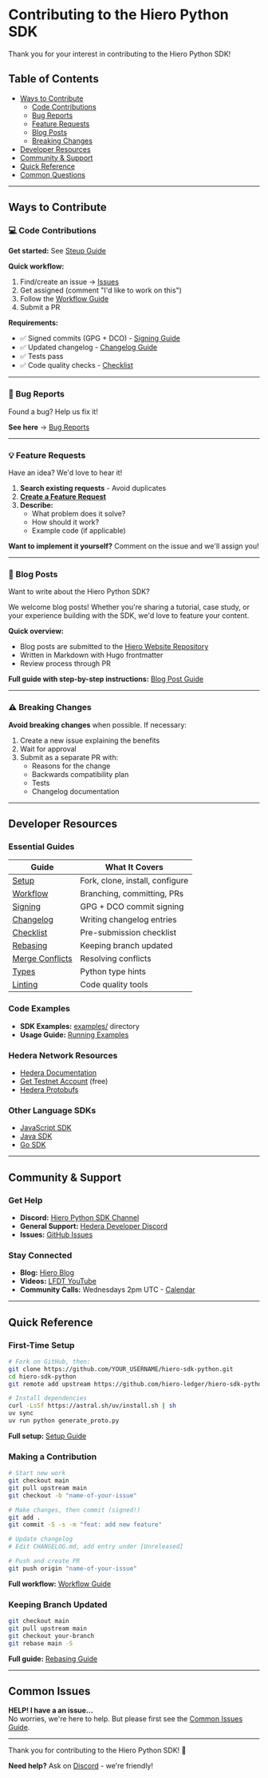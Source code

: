 # Contributing to the Hiero Python SDK

Thank you for your interest in contributing to the Hiero Python SDK!

## Table of Contents

- [Ways to Contribute](#ways-to-contribute)
  - [Code Contributions](#-code-contributions)
  - [Bug Reports](#-bug-reports)
  - [Feature Requests](#-feature-requests)
  - [Blog Posts](#-blog-posts)
  - [Breaking Changes](#️-breaking-changes)
- [Developer Resources](#developer-resources)
- [Community & Support](#community--support)
- [Quick Reference](#quick-reference)
- [Common Questions](#common-questions)

---

## Ways to Contribute

### 💻 Code Contributions

**Get started:** See [Steup Guide](docs/sdk_developers/setup.md)

**Quick workflow:**
1. Find/create an issue → [Issues](https://github.com/hiero-ledger/hiero-sdk-python/issues)
2. Get assigned (comment "I'd like to work on this")
3. Follow the [Workflow Guide](docs/sdk_developers/workflow.md)
4. Submit a PR

**Requirements:**
- ✅ Signed commits (GPG + DCO) - [Signing Guide](docs/sdk_developers/signing.md)
- ✅ Updated changelog - [Changelog Guide](docs/sdk_developers/changelog_entry.md)
- ✅ Tests pass
- ✅ Code quality checks - [Checklist](docs/sdk_developers/checklist.md)

---

### 🐛 Bug Reports

Found a bug? Help us fix it!

**See here** → [Bug Reports](docs/sdk_developers/bug.md)

---

### 💡 Feature Requests

Have an idea? We'd love to hear it!

1. **Search existing requests** - Avoid duplicates
2. **[Create a Feature Request](https://github.com/hiero-ledger/hiero-sdk-python/issues/new)**
3. **Describe:**
   - What problem does it solve?
   - How should it work?
   - Example code (if applicable)

**Want to implement it yourself?** Comment on the issue and we'll assign you!

---

### 📝 Blog Posts

Want to write about the Hiero Python SDK?

We welcome blog posts! Whether you're sharing a tutorial, case study, or your experience building with the SDK, we'd love to feature your content.

**Quick overview:**
- Blog posts are submitted to the [Hiero Website Repository](https://github.com/hiero-ledger/hiero-website)
- Written in Markdown with Hugo frontmatter
- Review process through PR

**Full guide with step-by-step instructions:** [Blog Post Guide](docs/sdk_developers/blog.md)

---

### ⚠️ Breaking Changes

**Avoid breaking changes** when possible. If necessary:
1. Create a new issue explaining the benefits
2. Wait for approval
3. Submit as a separate PR with:
   - Reasons for the change
   - Backwards compatibility plan
   - Tests
   - Changelog documentation

---

## Developer Resources

### Essential Guides

| Guide | What It Covers |
|-------|----------------|
| [Setup](docs/sdk_developers/setup.md) | Fork, clone, install, configure |
| [Workflow](docs/sdk_developers/workflow.md) | Branching, committing, PRs |
| [Signing](docs/sdk_developers/signing.md) | GPG + DCO commit signing |
| [Changelog](docs/sdk_developers/changelog_entry.md) | Writing changelog entries |
| [Checklist](docs/sdk_developers/checklist.md) | Pre-submission checklist |
| [Rebasing](docs/sdk_developers/rebasing.md) | Keeping branch updated |
| [Merge Conflicts](docs/sdk_developers/merge_conflicts.md) | Resolving conflicts |
| [Types](docs/sdk_developers/types.md) | Python type hints |
| [Linting](docs/sdk_developers/linting.md) | Code quality tools |

### Code Examples

- **SDK Examples:** [examples/](examples/) directory
- **Usage Guide:** [Running Examples](docs/sdk_users/running_examples.md)

### Hedera Network Resources

- [Hedera Documentation](https://docs.hedera.com/)
- [Get Testnet Account](https://portal.hedera.com/) (free)
- [Hedera Protobufs](https://github.com/hashgraph/hedera-protobufs)

### Other Language SDKs

- [JavaScript SDK](https://github.com/hiero-ledger/hiero-sdk-js)
- [Java SDK](https://github.com/hiero-ledger/hiero-sdk-java)
- [Go SDK](https://github.com/hiero-ledger/hiero-sdk-go)

---

## Community & Support

### Get Help

- **Discord:** [Hiero Python SDK Channel](https://discord.com/channels/905194001349627914/1336494517544681563)
- **General Support:** [Hedera Developer Discord](https://discord.com/channels/373889138199494658/1106578684573388900)
- **Issues:** [GitHub Issues](https://github.com/hiero-ledger/hiero-sdk-python/issues)

### Stay Connected

- **Blog:** [Hiero Blog](https://hiero.org/blog/)
- **Videos:** [LFDT YouTube](https://www.youtube.com/@lfdecentralizedtrust/videos)
- **Community Calls:** Wednesdays 2pm UTC - [Calendar](https://zoom-lfx.platform.linuxfoundation.org/meetings/hiero?view=week)

---

## Quick Reference

### First-Time Setup
```bash
# Fork on GitHub, then:
git clone https://github.com/YOUR_USERNAME/hiero-sdk-python.git
cd hiero-sdk-python
git remote add upstream https://github.com/hiero-ledger/hiero-sdk-python.git

# Install dependencies
curl -LsSf https://astral.sh/uv/install.sh | sh
uv sync
uv run python generate_proto.py
```

**Full setup:** [Setup Guide](docs/sdk_developers/setup.md)

### Making a Contribution
```bash
# Start new work
git checkout main
git pull upstream main
git checkout -b "name-of-your-issue"

# Make changes, then commit (signed!)
git add .
git commit -S -s -m "feat: add new feature"

# Update changelog
# Edit CHANGELOG.md, add entry under [Unreleased]

# Push and create PR
git push origin "name-of-your-issue"
```

**Full workflow:** [Workflow Guide](docs/sdk_developers/workflow.md)

### Keeping Branch Updated
```bash
git checkout main
git pull upstream main
git checkout your-branch
git rebase main -S
```

**Full guide:** [Rebasing Guide](docs/sdk_developers/rebasing.md)

---

## Common Issues

**HELP! I have a an issue...**  
No worries, we're here to help. But please first see the [Common Issues Guide](docs/common_issues.md).


---

Thank you for contributing to the Hiero Python SDK! 🎉

**Need help?** Ask on [Discord](https://discord.com/channels/905194001349627914/1336494517544681563) - we're friendly!